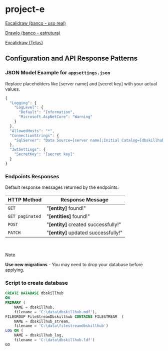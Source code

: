# project-e

[Excalidraw (banco - uso real)](https://excalidraw.com/#room=114b9c48c1252563a8fc,J-9EAKgDjhiY6qSNGlmH1A)

[DrawIo (banco - estrutura)](https://drive.google.com/file/d/1GimoezsFH2gIr3zoZXtKwcGyw3yuuM5c/view?usp=sharing)

[Excalidraw (Telas)](https://excalidraw.com/#room=101b4e8167b7871b19c0,uzQJxNXB0gdBE5HK5-o7ow)


## Configuration and API Response Patterns

### JSON Model Example for `appsettings.json`
Replace placeholders like [server name] and [secret key] with your actual values.

```javascript
{
  "Logging": {
    "LogLevel": {
      "Default": "Information",
      "Microsoft.AspNetCore": "Warning"
    }
  },
  "AllowedHosts": "*",
  "ConnectionStrings": {
    "SqlServer": "Data Source=[server name];Initial Catalog=[dbskillhub - database name];Integrated Security=True;Trust Server Certificate=True;"
  },
  "JwtSettings": {
    "SecretKey": "[secret key]"
  }
}
```

### Endpoints Responses
Default response messages returned by the endpoints. 

| HTTP Method    | Response Message                          |
|----------------|------------------------------------------|
| `GET`          | "**[entity]** found!"                   |
| `GET paginated`| "**[entities]** found!"                 |
| `POST`         | "**[entity]** created successfully!"    |
| `PATCH`        | "**[entity]** updated successfully!"    |
<br>

> [!NOTE]
> **Use new migrations** - You may need to drop your database before applying.

### Script to create database

```sql
CREATE DATABASE dbskillhub
ON 
PRIMARY (
	NAME = dbskillhub,
	filename = 'C:\data\dbskillhub.mdf'),
FILEGROUP FileStreamDbskillhub CONTAINS FILESTREAM  (
	NAME = dbskillhub_stream,
	filename = 'C:\data\filestreamdbskillhub')
LOG ON ( 
	NAME = dbskillhub_log,
	filename = 'C:\data\dbskillhub.ldf')
GO
```